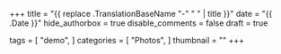 +++
title = "{{ replace .TranslationBaseName "-" " " | title }}"
date = "{{ .Date }}"
hide_authorbox = true
disable_comments = false
draft = true

tags = [
    "demo",
]
categories = [
    "Photos",
]
thumbnail = ""
+++
